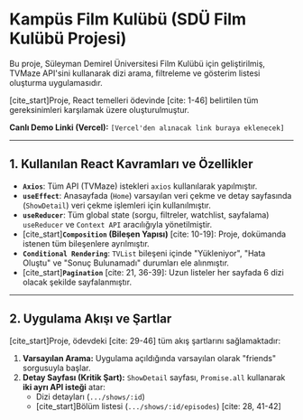 # Kampüs Film Kulübü (SDÜ Film Kulübü Projesi)

Bu proje, Süleyman Demirel Üniversitesi Film Kulübü için geliştirilmiş, TVMaze API'sini kullanarak dizi arama, filtreleme ve gösterim listesi oluşturma uygulamasıdır.

[cite_start]Proje, React temelleri ödevinde [cite: 1-46] belirtilen tüm gereksinimleri karşılamak üzere oluşturulmuştur.

**Canlı Demo Linki (Vercel):**
`[Vercel'den alınacak link buraya eklenecek]` 

---

## 1. Kullanılan React Kavramları ve Özellikler

* **`Axios`**: Tüm API (TVMaze) istekleri `axios` kullanılarak yapılmıştır.
* **`useEffect`**: Anasayfada (`Home`) varsayılan veri çekme ve detay sayfasında (`ShowDetail`) veri çekme işlemleri için kullanılmıştır.
* **`useReducer`**: Tüm global state (sorgu, filtreler, watchlist, sayfalama) `useReducer` ve `Context API` aracılığıyla yönetilmiştir.
* [cite_start]**`Composition` (Bileşen Yapısı)** [cite: 10-19]: Proje, dokümanda istenen tüm bileşenlere ayrılmıştır.
* **`Conditional Rendering`**: `TVList` bileşeni içinde "Yükleniyor", "Hata Oluştu" ve "Sonuç Bulunamadı" durumları ele alınmıştır.
* [cite_start]**`Pagination`** [cite: 21, 36-39]: Uzun listeler her sayfada 6 dizi olacak şekilde sayfalanmıştır.

---

## 2. Uygulama Akışı ve Şartlar

[cite_start]Proje, ödevdeki [cite: 29-46] tüm akış şartlarını sağlamaktadır:

1.  **Varsayılan Arama:** Uygulama açıldığında varsayılan olarak "friends" sorgusuyla başlar.
2.  **Detay Sayfası (Kritik Şart):** `ShowDetail` sayfası, `Promise.all` kullanarak **iki ayrı API isteği** atar:
    * Dizi detayları (`.../shows/:id`)
    * [cite_start]Bölüm listesi (`.../shows/:id/episodes`) [cite: 28, 41-42]